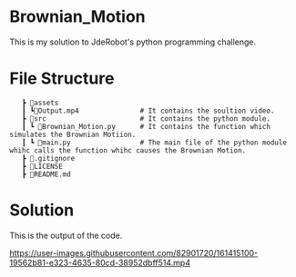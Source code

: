 # Brownian_Motion
This is my solution to JdeRobot's python programming challenge.

# File Structure

```
   ┣ 📂assets                   
   ┃ ┗📜Output.mp4               # It contains the soultion video.
   ┣ 📂src                       # It contains the python module.
   ┃ ┗ 📜Brownian_Motion.py      # It contains the function which simulates the Brownian Motiion.
   ┃ ┗ 📜main.py                 # The main file of the python module whihc calls the function whihc causes the Brownian Motion.
   ┣ 📜.gitignore                           
   ┣ 📜LICENSE
   ┣ 📜README.md
```  

# Solution
This is the output of the code.

https://user-images.githubusercontent.com/82901720/161415100-19562b81-e323-4635-80cd-38952dbff514.mp4

